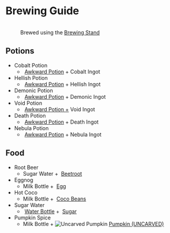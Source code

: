 # Brewing Guide

<figure><img src="https://minecraft.wiki/images/thumb/Brewing_Stand_(empty)_JE10.png/150px-Brewing_Stand_(empty)_JE10.png?58d74" alt=""><figcaption><p>Brewed using the <a href="https://minecraft.wiki/w/Brewing_Stand">Brewing Stand</a></p></figcaption></figure>

## Potions

* Cobalt Potion
  * <img src="https://minecraft.wiki/images/Water_Bottle_JE2_BE2.png?acae5" alt="" data-size="line"> [Awkward Potion](https://minecraft.wiki/w/Potion#Base\_potions)  + Cobalt Ingot
* Hellish Potion
  * <img src="https://minecraft.wiki/images/Water_Bottle_JE2_BE2.png?acae5" alt="" data-size="line"> [Awkward Potion](https://minecraft.wiki/w/Potion#Base\_potions)  + Hellish Ingot
* Demonic Potion
  * <img src="https://minecraft.wiki/images/Water_Bottle_JE2_BE2.png?acae5" alt="" data-size="line"> [Awkward Potion](https://minecraft.wiki/w/Potion#Base\_potions)  + Demonic Ingot
* Void Potion
  * <img src="https://minecraft.wiki/images/Water_Bottle_JE2_BE2.png?acae5" alt="" data-size="line"> [Awkward Potion +](https://minecraft.wiki/w/Potion#Base\_potions) Void Ingot
* Death Potion
  * <img src="https://minecraft.wiki/images/Water_Bottle_JE2_BE2.png?acae5" alt="" data-size="line"> [Awkward Potion](https://minecraft.wiki/w/Potion#Base\_potions)  + Death Ingot
* Nebula Potion
  * <img src="https://minecraft.wiki/images/Water_Bottle_JE2_BE2.png?acae5" alt="" data-size="line"> [Awkward Potion](https://minecraft.wiki/w/Potion#Base\_potions) + Nebula Ingot

## Food

* Root Beer
  * Sugar Water + <img src="https://minecraft.wiki/images/Beetroot_JE2_BE2.png?649dc" alt="" data-size="line"> [Beetroot](https://minecraft.wiki/w/Beetroot)
* Eggnog
  * Milk Bottle + <img src="https://minecraft.wiki/images/thumb/Egg_JE2_BE2.png/150px-Egg_JE2_BE2.png?495d9" alt="" data-size="line"> [Egg](https://minecraft.wiki/w/Egg)
* Hot Coco
  * Milk Bottle + <img src="https://minecraft.wiki/images/thumb/Cocoa_Beans_JE4_BE3.png/150px-Cocoa_Beans_JE4_BE3.png?48f20" alt="" data-size="line"> [Coco Beans](https://minecraft.wiki/w/Cocoa\_Beans)
* Sugar Water
  * <img src="https://minecraft.wiki/images/Water_Bottle_JE2_BE2.png?acae5" alt="" data-size="line"> [Water Bottle](https://minecraft.wiki/w/Potion#Base\_potions) + <img src="https://minecraft.wiki/images/Sugar_JE2_BE2.png?9185b" alt="" data-size="line"> [Sugar](https://minecraft.wiki/w/Sugar)
* Pumpkin Spice
  * Milk Bottle + <img src="https://minecraft.wiki/images/thumb/Carved_Pumpkin_(N)_JE5.png/150px-Carved_Pumpkin_(N)_JE5.png?32a4a" alt="Uncarved Pumpkin" data-size="line"> [Pumpkin (UNCARVED)](https://minecraft.wiki/w/Pumpkin)

